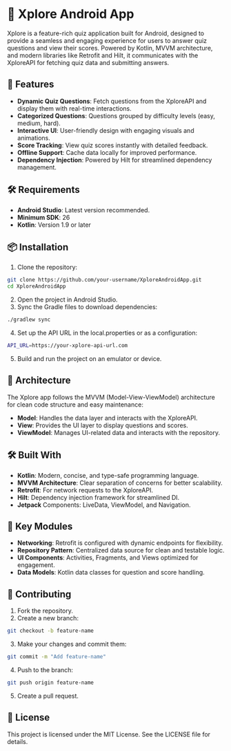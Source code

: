 # 📱 Xplore Android App

Xplore is a feature-rich quiz application built for Android, designed to provide a seamless and engaging experience for users to answer quiz questions and view their scores. Powered by Kotlin, MVVM architecture, and modern libraries like Retrofit and Hilt, it communicates with the XploreAPI for fetching quiz data and submitting answers.

## 🚀 Features

- **Dynamic Quiz Questions**: Fetch questions from the XploreAPI and display them with real-time interactions.
- **Categorized Questions**: Questions grouped by difficulty levels (easy, medium, hard).
- **Interactive UI**: User-friendly design with engaging visuals and animations.
- **Score Tracking**: View quiz scores instantly with detailed feedback.
- **Offline Support**: Cache data locally for improved performance.
- **Dependency Injection**: Powered by Hilt for streamlined dependency management.

## 🛠️ Requirements

- **Android Studio**: Latest version recommended.
- **Minimum SDK**: 26
- **Kotlin**: Version 1.9 or later

## 📦 Installation

1. Clone the repository:
 ```bash
 git clone https://github.com/your-username/XploreAndroidApp.git
 cd XploreAndroidApp
 ```
2.	Open the project in Android Studio.
3.	Sync the Gradle files to download dependencies:
```bash
./gradlew sync
```
4.	Set up the API URL in the local.properties or as a configuration:
```bash
API_URL=https://your-xplore-api-url.com
```
5.	Build and run the project on an emulator or device.

## 📄 Architecture

The Xplore app follows the MVVM (Model-View-ViewModel) architecture for clean code structure and easy maintenance:
- **Model**: Handles the data layer and interacts with the XploreAPI.
- **View**: Provides the UI layer to display questions and scores.
- **ViewModel**: Manages UI-related data and interacts with the repository.

## 🛠️ Built With

- **Kotlin**: Modern, concise, and type-safe programming language.
- **MVVM Architecture**: Clear separation of concerns for better scalability.
- **Retrofit**: For network requests to the XploreAPI.
- **Hilt**: Dependency injection framework for streamlined DI.
- **Jetpack** Components: LiveData, ViewModel, and Navigation.

## 🧩 Key Modules

- **Networking**: Retrofit is configured with dynamic endpoints for flexibility.
- **Repository Pattern**: Centralized data source for clean and testable logic.
- **UI Components**: Activities, Fragments, and Views optimized for engagement.
- **Data Models**: Kotlin data classes for question and score handling.

## 🤝 Contributing

1.	Fork the repository.
2.	Create a new branch:
```bash
git checkout -b feature-name
```
3.	Make your changes and commit them:
```bash
git commit -m "Add feature-name"
```
4.	Push to the branch:
```bash
git push origin feature-name
```
5.	Create a pull request.

## 📄 License

This project is licensed under the MIT License. See the LICENSE file for details.
